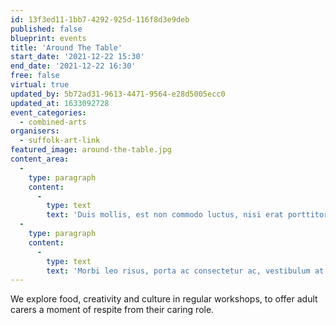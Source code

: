 ```yaml
---
id: 13f3ed11-1bb7-4292-925d-116f8d3e9deb
published: false
blueprint: events
title: 'Around The Table'
start_date: '2021-12-22 15:30'
end_date: '2021-12-22 16:30'
free: false
virtual: true
updated_by: 5b72ad31-9613-4471-9564-e28d5005ecc0
updated_at: 1633092728
event_categories:
  - combined-arts
organisers:
  - suffolk-art-link
featured_image: around-the-table.jpg
content_area:
  -
    type: paragraph
    content:
      -
        type: text
        text: 'Duis mollis, est non commodo luctus, nisi erat porttitor ligula, eget lacinia odio sem nec elit. Vivamus sagittis lacus vel augue laoreet rutrum faucibus dolor auctor. Donec ullamcorper nulla non metus auctor fringilla. Donec ullamcorper nulla non metus auctor fringilla.'
  -
    type: paragraph
    content:
      -
        type: text
        text: 'Morbi leo risus, porta ac consectetur ac, vestibulum at eros. Nullam id dolor id nibh ultricies vehicula ut id elit. Sed posuere consectetur est at lobortis. Nullam quis risus eget urna mollis ornare vel eu leo. Lorem ipsum dolor sit amet, consectetur adipiscing elit. Cras mattis consectetur purus sit amet fermentum.'
---
```

We explore food, creativity and culture in regular workshops, to offer adult carers a moment of respite from their caring role.